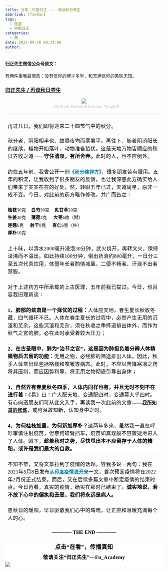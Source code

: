 ```yaml
---
title: 分享：中医归正 --- 再谈秋日养生
abbrlink: ff2e8ac1
tags:
  - 医道
  - 中医归正
categories:
  - 摘
date: 2022-09-20 09:14:08
author:
---
```


#### 归正先生微信公众号原文：

有两件事我最憎恶：没有信仰的博才多学，和充满信仰的愚昧无知。

<!-- more -->

###  [归正先生 / 再谈秋日养生](https://mp.weixin.qq.com/s/3ag8XgAaEgLfHyu3IIUb8A "跳转至原文")



<div class="rich_media_content ">
                    <p style="text-align: center;margin-bottom: 0em;"><img src="https://mmbiz.qpic.cn/mmbiz_jpg/zjaJCl7DLpWhAXRruo47bicaY4lgGC59NsMEqOwxq77sbqIsAia1LrcAbFow91UOcZibpPzBnrKhPOVag7ibu2iaic5A/640?wx_fmt=jpeg"  /></p><section style="text-align: center;margin-bottom: 8px;"><span style="color: rgb(215, 171, 169);font-family: 仿宋;font-size: 14px;letter-spacing: 0.544px;text-align: center;background-color: rgb(255, 255, 255);">---William Holmes《Autumn Tangle》</span></section><hr style="border-style: solid;border-width: 1px 0 0;border-color: rgba(0,0,0,0.1);-webkit-transform-origin: 0 0;-webkit-transform: scale(1, 0.5);transform-origin: 0 0;transform: scale(1, 0.5);"  /><section style="text-align: left;margin: 24px 8px 0em;"><span style="font-size: 16px;"><span style="outline: 0px;max-width: 100%;letter-spacing: 0.544px;color: rgb(0, 0, 0);font-family: 仿宋;visibility: visible;box-sizing: border-box !important;overflow-wrap: break-word !important;">再过几日，我们即将迎来二十四节气中的秋分。</span></span></section><section style="margin: 25px 8px 5px;outline: 0px;max-width: 100%;letter-spacing: 0.544px;white-space: normal;background-color: rgb(255, 255, 255);visibility: visible;line-height: 1.75em;box-sizing: border-box !important;overflow-wrap: break-word !important;"><span style="font-size: 16px;"><span style="outline: 0px;max-width: 100%;letter-spacing: 0.544px;color: rgb(0, 0, 0);font-family: 仿宋;visibility: visible;box-sizing: border-box !important;overflow-wrap: break-word !important;">秋分者，阴阳相半也，故昼夜均而寒暑平。再往下，随着阴消阳长的继续，</span><span style="color: rgb(0, 0, 0);font-family: 仿宋;letter-spacing: 0.544px;">植物开始落叶，动物准备蛰伏。这是天地万物皆顺</span><span style="outline: 0px;max-width: 100%;letter-spacing: 0.544px;color: rgb(0, 0, 0);font-family: 仿宋;visibility: visible;box-sizing: border-box !important;overflow-wrap: break-word !important;">应的秋日养收之道——<strong>守住清淡，有所舍弃。</strong></span></span><span style="font-size: 16px;outline: 0px;max-width: 100%;letter-spacing: 0.544px;color: rgb(0, 0, 0);font-family: 仿宋;visibility: visible;box-sizing: border-box !important;overflow-wrap: break-word !important;">此时的人，也不应例外。</span></section><p style="margin: 25px 8px 24px;outline: 0px;max-width: 100%;letter-spacing: 0.544px;white-space: normal;background-color: rgb(255, 255, 255);visibility: visible;line-height: 1.75em;box-sizing: border-box !important;overflow-wrap: break-word !important;"><span style="font-size: 16px;outline: 0px;max-width: 100%;letter-spacing: 0.544px;color: rgb(0, 0, 0);font-family: 仿宋;visibility: visible;box-sizing: border-box !important;overflow-wrap: break-word !important;">约在五年前，我曾公开一剂</span><a target="_blank" href="http://mp.weixin.qq.com/s?__biz=MzI5NzQzMzY5NQ==&amp;mid=2247483860&amp;idx=1&amp;sn=f010bdaff9f9d6e4cbb856f55a614eaf&amp;chksm=ecb46ee4dbc3e7f2cc01dd6603e654d76f2eab9aa7e5b64e3fa7daae7f4446e68119edbe633b&amp;scene=21#wechat_redirect" textvalue="《秋分赎罪方》" linktype="text" imgurl="" imgdata="null" data-itemshowtype="0" tab="innerlink" style="color: rgb(0, 122, 170);font-size: 15px;" data-linktype="2"><span style="color: rgb(0, 122, 170);font-size: 15px;"><strong><span style="color: rgb(0, 122, 170);outline: 0px;max-width: 100%;letter-spacing: 0.544px;font-family: 仿宋;visibility: visible;text-decoration: underline;box-sizing: border-box !important;overflow-wrap: break-word !important;">《秋分赎罪方》</span></strong></span></a><span style="font-size: 16px;outline: 0px;max-width: 100%;letter-spacing: 0.544px;color: rgb(0, 0, 0);font-family: 仿宋;visibility: visible;box-sizing: border-box !important;overflow-wrap: break-word !important;">，很多朋友皆有服用。五年的积淀，让我收到了很多朋友的反馈，也让我深感此方确实给人们带来了实实在在的好处。然，转眼五年已过，天道周星，原非一成不变。</span><span style="color: rgb(0, 0, 0);font-family: 仿宋;font-size: 16px;letter-spacing: 0.544px;">今日，对此前的药方略作修改，并广而告之：</span></p><section style="margin: 0em 8px;outline: 0px;max-width: 100%;letter-spacing: 0.544px;white-space: normal;font-family: -apple-system, BlinkMacSystemFont, &quot;Helvetica Neue&quot;, &quot;PingFang SC&quot;, &quot;Hiragino Sans GB&quot;, &quot;Microsoft YaHei UI&quot;, &quot;Microsoft YaHei&quot;, Arial, sans-serif;color: rgb(53, 53, 53);font-size: 14px;background-color: rgb(255, 255, 255);visibility: visible;line-height: 1.75em;box-sizing: border-box !important;overflow-wrap: break-word !important;"><span style="outline: 0px;max-width: 100%;visibility: visible;box-sizing: border-box !important;overflow-wrap: break-word !important;"><strong style="outline: 0px;max-width: 100%;visibility: visible;box-sizing: border-box !important;overflow-wrap: break-word !important;"><span style="outline: 0px;max-width: 100%;letter-spacing: 0.544px;color: rgb(0, 0, 0);font-family: 仿宋;visibility: visible;box-sizing: border-box !important;overflow-wrap: break-word !important;">桂枝</span></strong><span style="outline: 0px;max-width: 100%;letter-spacing: 0.544px;color: rgb(0, 0, 0);font-family: 仿宋;visibility: visible;box-sizing: border-box !important;overflow-wrap: break-word !important;">30克</span><strong style="outline: 0px;max-width: 100%;visibility: visible;box-sizing: border-box !important;overflow-wrap: break-word !important;"><span style="outline: 0px;max-width: 100%;letter-spacing: 0.544px;color: rgb(0, 0, 0);font-family: 仿宋;visibility: visible;box-sizing: border-box !important;overflow-wrap: break-word !important;">&nbsp;&nbsp;&nbsp;&nbsp;白芍</span></strong><span style="outline: 0px;max-width: 100%;letter-spacing: 0.544px;color: rgb(0, 0, 0);font-family: 仿宋;visibility: visible;box-sizing: border-box !important;overflow-wrap: break-word !important;">30克</span><strong style="outline: 0px;max-width: 100%;visibility: visible;box-sizing: border-box !important;overflow-wrap: break-word !important;"><span style="outline: 0px;max-width: 100%;letter-spacing: 0.544px;color: rgb(0, 0, 0);font-family: 仿宋;visibility: visible;box-sizing: border-box !important;overflow-wrap: break-word !important;">&nbsp;&nbsp;&nbsp;&nbsp;炙甘草</span></strong><span style="outline: 0px;max-width: 100%;letter-spacing: 0.544px;color: rgb(0, 0, 0);font-family: 仿宋;visibility: visible;box-sizing: border-box !important;overflow-wrap: break-word !important;">20克</span><strong style="outline: 0px;max-width: 100%;visibility: visible;box-sizing: border-box !important;overflow-wrap: break-word !important;"><span style="outline: 0px;max-width: 100%;letter-spacing: 0.544px;color: rgb(0, 0, 0);font-family: 仿宋;visibility: visible;box-sizing: border-box !important;overflow-wrap: break-word !important;"></span></strong></span></section><section style="margin: 0em 8px;outline: 0px;max-width: 100%;letter-spacing: 0.544px;white-space: normal;font-family: -apple-system, BlinkMacSystemFont, &quot;Helvetica Neue&quot;, &quot;PingFang SC&quot;, &quot;Hiragino Sans GB&quot;, &quot;Microsoft YaHei UI&quot;, &quot;Microsoft YaHei&quot;, Arial, sans-serif;color: rgb(53, 53, 53);font-size: 14px;background-color: rgb(255, 255, 255);visibility: visible;line-height: 1.75em;box-sizing: border-box !important;overflow-wrap: break-word !important;"><span style="outline: 0px;max-width: 100%;visibility: visible;box-sizing: border-box !important;overflow-wrap: break-word !important;"><strong style="outline: 0px;max-width: 100%;visibility: visible;box-sizing: border-box !important;overflow-wrap: break-word !important;"><span style="outline: 0px;max-width: 100%;letter-spacing: 0.544px;color: rgb(0, 0, 0);font-family: 仿宋;visibility: visible;box-sizing: border-box !important;overflow-wrap: break-word !important;">生姜</span></strong><span style="outline: 0px;max-width: 100%;letter-spacing: 0.544px;color: rgb(0, 0, 0);font-family: 仿宋;visibility: visible;box-sizing: border-box !important;overflow-wrap: break-word !important;">30克</span><strong style="outline: 0px;max-width: 100%;visibility: visible;box-sizing: border-box !important;overflow-wrap: break-word !important;"><span style="outline: 0px;max-width: 100%;letter-spacing: 0.544px;color: rgb(0, 0, 0);font-family: 仿宋;visibility: visible;box-sizing: border-box !important;overflow-wrap: break-word !important;">&nbsp;&nbsp;&nbsp;&nbsp;<strong style="color: rgb(53, 53, 53);font-family: -apple-system, BlinkMacSystemFont, &quot;Helvetica Neue&quot;, &quot;PingFang SC&quot;, &quot;Hiragino Sans GB&quot;, &quot;Microsoft YaHei UI&quot;, &quot;Microsoft YaHei&quot;, Arial, sans-serif;font-size: 14px;letter-spacing: 0.544px;white-space: normal;background-color: rgb(255, 255, 255);outline: 0px;max-width: 100%;visibility: visible;box-sizing: border-box !important;overflow-wrap: break-word !important;"><span style="outline: 0px;max-width: 100%;letter-spacing: 0.544px;color: rgb(0, 0, 0);font-family: 仿宋;visibility: visible;box-sizing: border-box !important;overflow-wrap: break-word !important;">薄荷</span></strong><span style="outline: 0px;max-width: 100%;letter-spacing: 0.544px;color: rgb(0, 0, 0);font-family: 仿宋;visibility: visible;box-sizing: border-box !important;overflow-wrap: break-word !important;"></span></span></strong><span style="outline: 0px;max-width: 100%;letter-spacing: 0.544px;color: rgb(0, 0, 0);font-family: 仿宋;visibility: visible;box-sizing: border-box !important;overflow-wrap: break-word !important;"><span style="outline: 0px;max-width: 100%;letter-spacing: 0.544px;color: rgb(0, 0, 0);font-family: 仿宋;visibility: visible;box-sizing: border-box !important;overflow-wrap: break-word !important;">3克</span>&nbsp;</span><strong style="outline: 0px;max-width: 100%;visibility: visible;box-sizing: border-box !important;overflow-wrap: break-word !important;"><span style="outline: 0px;max-width: 100%;letter-spacing: 0.544px;color: rgb(0, 0, 0);font-family: 仿宋;visibility: visible;box-sizing: border-box !important;overflow-wrap: break-word !important;">&nbsp;&nbsp;&nbsp;&nbsp;大枣</span></strong><span style="outline: 0px;max-width: 100%;letter-spacing: 0.544px;color: rgb(0, 0, 0);font-family: 仿宋;visibility: visible;box-sizing: border-box !important;overflow-wrap: break-word !important;">6枚（掰）&nbsp;</span><strong style="outline: 0px;max-width: 100%;visibility: visible;box-sizing: border-box !important;overflow-wrap: break-word !important;"><span style="outline: 0px;max-width: 100%;letter-spacing: 0.544px;color: rgb(0, 0, 0);font-family: 仿宋;visibility: visible;box-sizing: border-box !important;overflow-wrap: break-word !important;"> &nbsp;</span></strong></span></section><section style="margin: 0em 8px;outline: 0px;max-width: 100%;letter-spacing: 0.544px;white-space: normal;font-family: -apple-system, BlinkMacSystemFont, &quot;Helvetica Neue&quot;, &quot;PingFang SC&quot;, &quot;Hiragino Sans GB&quot;, &quot;Microsoft YaHei UI&quot;, &quot;Microsoft YaHei&quot;, Arial, sans-serif;color: rgb(53, 53, 53);font-size: 14px;background-color: rgb(255, 255, 255);visibility: visible;line-height: 1.75em;box-sizing: border-box !important;overflow-wrap: break-word !important;"><span style="outline: 0px;max-width: 100%;visibility: visible;box-sizing: border-box !important;overflow-wrap: break-word !important;"><strong style="outline: 0px;max-width: 100%;visibility: visible;box-sizing: border-box !important;overflow-wrap: break-word !important;"><span style="outline: 0px;max-width: 100%;letter-spacing: 0.544px;color: rgb(0, 0, 0);font-family: 仿宋;visibility: visible;box-sizing: border-box !important;overflow-wrap: break-word !important;">连翘</span></strong><span style="outline: 0px;max-width: 100%;letter-spacing: 0.544px;color: rgb(0, 0, 0);font-family: 仿宋;visibility: visible;box-sizing: border-box !important;overflow-wrap: break-word !important;">6克</span><strong style="outline: 0px;max-width: 100%;visibility: visible;box-sizing: border-box !important;overflow-wrap: break-word !important;"><span style="outline: 0px;max-width: 100%;letter-spacing: 0.544px;color: rgb(0, 0, 0);font-family: 仿宋;visibility: visible;box-sizing: border-box !important;overflow-wrap: break-word !important;">&nbsp;&nbsp;&nbsp;&nbsp;&nbsp;射干</span></strong><span style="outline: 0px;max-width: 100%;letter-spacing: 0.544px;color: rgb(0, 0, 0);font-family: 仿宋;visibility: visible;box-sizing: border-box !important;overflow-wrap: break-word !important;">8克&nbsp;</span><strong style="outline: 0px;max-width: 100%;visibility: visible;box-sizing: border-box !important;overflow-wrap: break-word !important;"><span style="outline: 0px;max-width: 100%;letter-spacing: 0.544px;color: rgb(0, 0, 0);font-family: 仿宋;visibility: visible;box-sizing: border-box !important;overflow-wrap: break-word !important;">&nbsp;&nbsp;&nbsp;&nbsp;<strong style="color: rgb(53, 53, 53);font-family: -apple-system, BlinkMacSystemFont, &quot;Helvetica Neue&quot;, &quot;PingFang SC&quot;, &quot;Hiragino Sans GB&quot;, &quot;Microsoft YaHei UI&quot;, &quot;Microsoft YaHei&quot;, Arial, sans-serif;font-size: 14px;letter-spacing: 0.544px;white-space: normal;background-color: rgb(255, 255, 255);outline: 0px;max-width: 100%;visibility: visible;box-sizing: border-box !important;overflow-wrap: break-word !important;"><span style="outline: 0px;max-width: 100%;letter-spacing: 0.544px;color: rgb(0, 0, 0);font-family: 仿宋;visibility: visible;box-sizing: border-box !important;overflow-wrap: break-word !important;">杏仁</span></strong><span style="outline: 0px;max-width: 100%;letter-spacing: 0.544px;color: rgb(0, 0, 0);font-family: 仿宋;visibility: visible;box-sizing: border-box !important;overflow-wrap: break-word !important;"></span></span></strong><span style="outline: 0px;max-width: 100%;letter-spacing: 0.544px;color: rgb(0, 0, 0);font-family: 仿宋;visibility: visible;box-sizing: border-box !important;overflow-wrap: break-word !important;"><span style="outline: 0px;max-width: 100%;letter-spacing: 0.544px;color: rgb(0, 0, 0);font-family: 仿宋;visibility: visible;box-sizing: border-box !important;overflow-wrap: break-word !important;">6克（杵）</span></span><strong style="outline: 0px;max-width: 100%;visibility: visible;box-sizing: border-box !important;overflow-wrap: break-word !important;"><span style="outline: 0px;max-width: 100%;letter-spacing: 0.544px;color: rgb(0, 0, 0);font-family: 仿宋;visibility: visible;box-sizing: border-box !important;overflow-wrap: break-word !important;"><span style="outline: 0px;max-width: 100%;letter-spacing: 0.544px;color: rgb(0, 0, 0);font-family: 仿宋;visibility: visible;box-sizing: border-box !important;overflow-wrap: break-word !important;"></span><strong style="color: rgb(53, 53, 53);font-family: -apple-system, BlinkMacSystemFont, &quot;Helvetica Neue&quot;, &quot;PingFang SC&quot;, &quot;Hiragino Sans GB&quot;, &quot;Microsoft YaHei UI&quot;, &quot;Microsoft YaHei&quot;, Arial, sans-serif;font-size: 14px;letter-spacing: 0.544px;white-space: normal;background-color: rgb(255, 255, 255);outline: 0px;max-width: 100%;visibility: visible;box-sizing: border-box !important;overflow-wrap: break-word !important;"><span style="outline: 0px;max-width: 100%;letter-spacing: 0.544px;color: rgb(0, 0, 0);font-family: 仿宋;visibility: visible;box-sizing: border-box !important;overflow-wrap: break-word !important;"></span></strong></span></strong></span></section><section style="margin: 0em 8px;outline: 0px;max-width: 100%;letter-spacing: 0.544px;white-space: normal;font-family: -apple-system, BlinkMacSystemFont, &quot;Helvetica Neue&quot;, &quot;PingFang SC&quot;, &quot;Hiragino Sans GB&quot;, &quot;Microsoft YaHei UI&quot;, &quot;Microsoft YaHei&quot;, Arial, sans-serif;color: rgb(53, 53, 53);font-size: 14px;background-color: rgb(255, 255, 255);visibility: visible;line-height: 1.75em;box-sizing: border-box !important;overflow-wrap: break-word !important;"><span style="outline: 0px;max-width: 100%;visibility: visible;box-sizing: border-box !important;overflow-wrap: break-word !important;"><strong style="outline: 0px;max-width: 100%;visibility: visible;box-sizing: border-box !important;overflow-wrap: break-word !important;"><span style="outline: 0px;max-width: 100%;letter-spacing: 0.544px;color: rgb(0, 0, 0);font-family: 仿宋;visibility: visible;box-sizing: border-box !important;overflow-wrap: break-word !important;">厚朴</span></strong><span style="outline: 0px;max-width: 100%;letter-spacing: 0.544px;color: rgb(0, 0, 0);font-family: 仿宋;visibility: visible;box-sizing: border-box !important;overflow-wrap: break-word !important;">10克</span><strong style="outline: 0px;max-width: 100%;visibility: visible;box-sizing: border-box !important;overflow-wrap: break-word !important;"><span style="outline: 0px;max-width: 100%;letter-spacing: 0.544px;color: rgb(0, 0, 0);font-family: 仿宋;visibility: visible;box-sizing: border-box !important;overflow-wrap: break-word !important;"></span></strong></span></section><section style="margin: 25px 8px 5px;outline: 0px;max-width: 100%;letter-spacing: 0.544px;white-space: normal;background-color: rgb(255, 255, 255);visibility: visible;line-height: 1.75em;box-sizing: border-box !important;overflow-wrap: break-word !important;"><span style="outline: 0px;max-width: 100%;letter-spacing: 0.544px;color: rgb(0, 0, 0);font-family: 仿宋;font-size: 16px;visibility: visible;box-sizing: border-box !important;overflow-wrap: break-word !important;">上十味，以清水2000毫升浸泡30分钟，武火烧开，再转文火，保持滚沸而不溢出。如此持续100分钟，倒出药液约800毫升，一日分三至五次代茶饮用，体弱年长者酌情减量，二便不畅者、汗液不出者禁服。</span></section><section style="margin: 25px 8px 5px;outline: 0px;max-width: 100%;letter-spacing: 0.544px;white-space: normal;background-color: rgb(255, 255, 255);visibility: visible;line-height: 1.75em;box-sizing: border-box !important;overflow-wrap: break-word !important;"><span style="outline: 0px;max-width: 100%;letter-spacing: 0.544px;color: rgb(0, 0, 0);font-family: 仿宋;font-size: 16px;visibility: visible;box-sizing: border-box !important;overflow-wrap: break-word !important;">对于上述药方中所承载的上古医理，五年前我已提过。今日，也且容我旧理新谈：<br  /></span></section><section style="margin: 25px 8px 5px;outline: 0px;max-width: 100%;letter-spacing: 0.544px;white-space: normal;background-color: rgb(255, 255, 255);visibility: visible;line-height: 1.75em;box-sizing: border-box !important;overflow-wrap: break-word !important;"><strong><span style="outline: 0px;max-width: 100%;letter-spacing: 0.544px;color: rgb(0, 0, 0);font-family: 仿宋;font-size: 16px;visibility: visible;box-sizing: border-box !important;overflow-wrap: break-word !important;">1、肺部的敛肃是一个择优的过程：</span></strong><span style="outline: 0px;max-width: 100%;letter-spacing: 0.544px;color: rgb(0, 0, 0);font-family: 仿宋;font-size: 16px;visibility: visible;box-sizing: border-box !important;overflow-wrap: break-word !important;">人体应天地，春生夏长秋收冬藏，四气循环不已。人体在春生夏长的过程中，必然产生无用的沉渣和芜杂。这些沉渣和芜杂，须在秋收之季择道排出体外，而作为秋气之官的肺，必在此时承受着较大压力；</span></section><section style="margin: 25px 8px 5px;outline: 0px;max-width: 100%;letter-spacing: 0.544px;white-space: normal;background-color: rgb(255, 255, 255);visibility: visible;line-height: 1.75em;box-sizing: border-box !important;overflow-wrap: break-word !important;"><strong><span style="outline: 0px;max-width: 100%;letter-spacing: 0.544px;color: rgb(0, 0, 0);font-family: 仿宋;font-size: 16px;visibility: visible;box-sizing: border-box !important;overflow-wrap: break-word !important;">2、在古圣眼中，肺为“治节之官”，这是因为肺担负着分辨人体精微物质去留的功能：</span></strong><span style="outline: 0px;max-width: 100%;letter-spacing: 0.544px;color: rgb(0, 0, 0);font-family: 仿宋;font-size: 16px;visibility: visible;box-sizing: border-box !important;overflow-wrap: break-word !important;">无用之物，必经肺的筛选排出人体。因此，秋季人体常出现包括咯痰和咳嗽等病态。此时，不应以苦降寒凉之药将其压制，而应因势利导，将无用之物彻底引导出身体；</span></section><section style="margin: 25px 8px 5px;outline: 0px;max-width: 100%;letter-spacing: 0.544px;white-space: normal;background-color: rgb(255, 255, 255);visibility: visible;line-height: 1.75em;box-sizing: border-box !important;overflow-wrap: break-word !important;"><strong><span style="outline: 0px;max-width: 100%;letter-spacing: 0.544px;color: rgb(0, 0, 0);font-family: 仿宋;font-size: 16px;visibility: visible;box-sizing: border-box !important;overflow-wrap: break-word !important;">3、自然界有春夏秋冬四季，人体内同样也有，并且无时不刻不在进行着：</span></strong><span style="outline: 0px;max-width: 100%;letter-spacing: 0.544px;color: rgb(0, 0, 0);font-family: 仿宋;font-size: 16px;visibility: visible;box-sizing: border-box !important;overflow-wrap: break-word !important;">《易》曰：广大配天地，变通配四时，变通莫大乎四时。有心向道朋友们可从此文入手，再读我一次此前的文章——</span><span style="font-size: 15px;"><strong><span style="outline: 0px;max-width: 100%;letter-spacing: 0.544px;color: rgb(0, 0, 0);font-family: 仿宋;visibility: visible;text-decoration: underline;box-sizing: border-box !important;overflow-wrap: break-word !important;"><a target="_blank" href="http://mp.weixin.qq.com/s?__biz=MzI5NzQzMzY5NQ==&amp;mid=2247484065&amp;idx=1&amp;sn=6529850aef8f94867b432e60c5deadc4&amp;chksm=ecb46d91dbc3e487bef9ba1a3d92845566ac1edcd720100255cf4c05026c333e49e089705e17&amp;scene=21#wechat_redirect" textvalue="我所知道的修炼" linktype="text" imgurl="" imgdata="null" data-itemshowtype="0" tab="innerlink" data-linktype="2">我所知道的修炼</a></span></strong></span><span style="outline: 0px;max-width: 100%;letter-spacing: 0.544px;color: rgb(0, 0, 0);font-family: 仿宋;font-size: 16px;visibility: visible;box-sizing: border-box !important;overflow-wrap: break-word !important;">，或可温故知新，认知身中之时。</span></section><section style="margin: 25px 8px 5px;outline: 0px;max-width: 100%;letter-spacing: 0.544px;white-space: normal;background-color: rgb(255, 255, 255);visibility: visible;line-height: 1.75em;box-sizing: border-box !important;overflow-wrap: break-word !important;"><strong><span style="outline: 0px;max-width: 100%;letter-spacing: 0.544px;color: rgb(0, 0, 0);font-family: 仿宋;font-size: 16px;visibility: visible;box-sizing: border-box !important;overflow-wrap: break-word !important;">4、为何桂枝加量，为何新加厚朴？</span></strong><span style="letter-spacing: 0.544px;color: rgb(0, 0, 0);font-family: 仿宋;font-size: 16px;">这两年多来</span><span style="letter-spacing: 0.544px;color: rgb(0, 0, 0);font-family: 仿宋;font-size: 16px;">，虽然我一直在呼吁审慎注射疫苗，但奈何螳臂挡车，疫苗如真理般不容置疑地进入了人体。眼下，</span><span style="letter-spacing: 0.544px;color: rgb(0, 0, 0);font-family: 仿宋;font-size: 16px;font-weight: bold;">趁</span><strong><span style="letter-spacing: 0.544px;color: rgb(0, 0, 0);font-family: 仿宋;font-size: 16px;">着秋时之势，尽快甩出本不应留存于人体的糟粕</span><span style="letter-spacing: 0.544px;color: rgb(0, 0, 0);font-family: 仿宋;font-size: 16px;">，或许是我们最大的自救。</span></strong><span style="letter-spacing: 0.544px;color: rgb(0, 0, 0);font-family: 仿宋;font-size: 16px;"></span></section><section style="margin: 25px 8px 5px;outline: 0px;max-width: 100%;letter-spacing: 0.544px;white-space: normal;background-color: rgb(255, 255, 255);visibility: visible;line-height: 1.75em;box-sizing: border-box !important;overflow-wrap: break-word !important;"><span style="letter-spacing: 0.544px;color: rgb(0, 0, 0);font-family: 仿宋;font-size: 16px;">不知不觉，又将文章拉到了疫情的话题。容我多说一两句：我在2021年5月8日发布</span><a target="_blank" href="http://mp.weixin.qq.com/s?__biz=MzI5NzQzMzY5NQ==&amp;mid=2247484456&amp;idx=1&amp;sn=4b272cc08a590f1a08a1f3ddb888cb40&amp;chksm=ecb46b18dbc3e20e55dab41da5ca225e424389b00d4baf0df22ba686e06565cac35b7202d543&amp;scene=21#wechat_redirect" textvalue="从印度疫情说开来" linktype="text" imgurl="" imgdata="null" data-itemshowtype="0" tab="innerlink" style="color: rgb(0, 122, 170);font-size: 15px;" data-linktype="2"><span style="color: rgb(0, 122, 170);font-size: 15px;"><strong><span style="color: rgb(0, 122, 170);outline: 0px;max-width: 100%;letter-spacing: 0.544px;font-family: 仿宋;visibility: visible;text-decoration: underline;box-sizing: border-box !important;overflow-wrap: break-word !important;">从印度疫情说开来</span></strong></span></a><span style="letter-spacing: 0.544px;color: rgb(0, 0, 0);font-family: 仿宋;font-size: 16px;">一文，首次预言疫情将在2022年2月份正式结束。而后，又在后续多篇文章中断定疫情的结束时点。今日再看，真实的疫情，确实在那时已结束了。</span><strong><span style="letter-spacing: 0.544px;color: rgb(0, 0, 0);font-family: 仿宋;font-size: 16px;">诚实地说，</span><span style="color: rgb(0, 0, 0);font-family: 仿宋;font-size: 16px;letter-spacing: 0.544px;">若不放下心中的偏执和丑恶，我们将永远是病人。</span></strong><span style="color: rgb(0, 0, 0);font-family: 仿宋;font-size: 16px;letter-spacing: 0.544px;"></span></section><p style="margin: 25px 8px 24px;outline: 0px;max-width: 100%;letter-spacing: 0.544px;white-space: normal;background-color: rgb(255, 255, 255);visibility: visible;line-height: 1.75em;box-sizing: border-box !important;overflow-wrap: break-word !important;"><span style="color: rgb(0, 0, 0);font-family: 仿宋;font-size: 16px;letter-spacing: 0.544px;">愿秋日的暖阳，早日驱散我们心中的晦暗，让正直和温暖充满每个人的心。</span></p><p style="margin: 16px 8px 24px;outline: 0px;max-width: 100%;white-space: normal;background-color: rgb(255, 255, 255);text-align: center;visibility: visible;box-sizing: border-box !important;overflow-wrap: break-word !important;"><strong style="outline: 0px;max-width: 100%;visibility: visible;box-sizing: border-box !important;overflow-wrap: break-word !important;"><span style="outline: 0px;max-width: 100%;color: rgb(0, 0, 0);font-family: 仿宋;font-size: 16px;visibility: visible;box-sizing: border-box !important;overflow-wrap: break-word !important;">———— THE&nbsp;END ————</span></strong></p>
					<section style="margin-top: 20px;margin-bottom: 5px;outline: 0px;max-width: 100%;font-family: -apple-system, BlinkMacSystemFont, &quot;Helvetica Neue&quot;, &quot;PingFang SC&quot;, &quot;Hiragino Sans GB&quot;, &quot;Microsoft YaHei UI&quot;, &quot;Microsoft YaHei&quot;, Arial, sans-serif;letter-spacing: 0.544px;white-space: normal;font-size: 16px;min-height: 1em;color: rgb(62, 62, 62);text-align: center;line-height: 1.75em;background-color: rgb(255, 255, 255);box-sizing: border-box !important;overflow-wrap: break-word !important;"><strong style="outline: 0px;max-width: 100%;box-sizing: border-box !important;overflow-wrap: break-word !important;"><span style="outline: 0px;max-width: 100%;font-size: 18px;color: rgb(0, 0, 0);font-family: 仿宋;letter-spacing: 0.5px;box-sizing: border-box !important;overflow-wrap: break-word !important;">点击“在看”，传播真知</span></strong></section><section style="margin-top: 5px;margin-bottom: 5px;outline: 0px;max-width: 100%;font-family: -apple-system, BlinkMacSystemFont, &quot;Helvetica Neue&quot;, &quot;PingFang SC&quot;, &quot;Hiragino Sans GB&quot;, &quot;Microsoft YaHei UI&quot;, &quot;Microsoft YaHei&quot;, Arial, sans-serif;letter-spacing: 0.544px;white-space: normal;font-size: 16px;min-height: 1em;color: rgb(62, 62, 62);text-align: center;line-height: 1.75em;background-color: rgb(255, 255, 255);box-sizing: border-box !important;overflow-wrap: break-word !important;"><strong style="outline: 0px;max-width: 100%;box-sizing: border-box !important;overflow-wrap: break-word !important;"><span style="outline: 0px;max-width: 100%;font-size: 18px;color: rgb(0, 0, 0);font-family: 仿宋;letter-spacing: 0.5px;box-sizing: border-box !important;overflow-wrap: break-word !important;"><strong style="outline: 0px;max-width: 100%;color: rgb(62, 62, 62);font-size: 16px;box-sizing: border-box !important;overflow-wrap: break-word !important;"><span style="outline: 0px;max-width: 100%;color: rgb(0, 0, 0);box-sizing: border-box !important;overflow-wrap: break-word !important;">敬请关注“归正先生”---Fu_Academy</span></strong></span></strong><img style="clear: both; display: block; margin:auto;" src="https://tva1.sinaimg.cn/large/8bf740e1gy1h1mumf16scj20u00f1ae6.jpg" /></section>
                </div>
